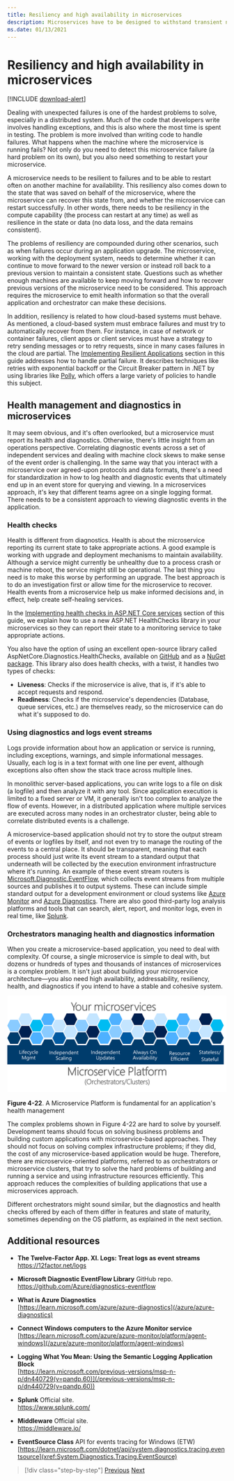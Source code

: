 ```yaml
---
title: Resiliency and high availability in microservices
description: Microservices have to be designed to withstand transient network and dependencies failures they must be resilient to achieve high availability.
ms.date: 01/13/2021
---
```

# Resiliency and high availability in microservices

[!INCLUDE [download-alert](../includes/download-alert.md)]

Dealing with unexpected failures is one of the hardest problems to solve, especially in a distributed system. Much of the code that developers write involves handling exceptions, and this is also where the most time is spent in testing. The problem is more involved than writing code to handle failures. What happens when the machine where the microservice is running fails? Not only do you need to detect this microservice failure (a hard problem on its own), but you also need something to restart your microservice.

A microservice needs to be resilient to failures and to be able to restart often on another machine for availability. This resiliency also comes down to the state that was saved on behalf of the microservice, where the microservice can recover this state from, and whether the microservice can restart successfully. In other words, there needs to be resiliency in the compute capability (the process can restart at any time) as well as resilience in the state or data (no data loss, and the data remains consistent).

The problems of resiliency are compounded during other scenarios, such as when failures occur during an application upgrade. The microservice, working with the deployment system, needs to determine whether it can continue to move forward to the newer version or instead roll back to a previous version to maintain a consistent state. Questions such as whether enough machines are available to keep moving forward and how to recover previous versions of the microservice need to be considered. This approach requires the microservice to emit health information so that the overall application and orchestrator can make these decisions.

In addition, resiliency is related to how cloud-based systems must behave. As mentioned, a cloud-based system must embrace failures and must try to automatically recover from them. For instance, in case of network or container failures, client apps or client services must have a strategy to retry sending messages or to retry requests, since in many cases failures in the cloud are partial. The [Implementing Resilient Applications](../implement-resilient-applications/index.md) section in this guide addresses how to handle partial failure. It describes techniques like retries with exponential backoff or the Circuit Breaker pattern in .NET by using libraries like [Polly](https://github.com/App-vNext/Polly), which offers a large variety of policies to handle this subject.

## Health management and diagnostics in microservices

It may seem obvious, and it's often overlooked, but a microservice must report its health and diagnostics. Otherwise, there's little insight from an operations perspective. Correlating diagnostic events across a set of independent services and dealing with machine clock skews to make sense of the event order is challenging. In the same way that you interact with a microservice over agreed-upon protocols and data formats, there's a need for standardization in how to log health and diagnostic events that ultimately end up in an event store for querying and viewing. In a microservices approach, it's key that different teams agree on a single logging format. There needs to be a consistent approach to viewing diagnostic events in the application.

### Health checks

Health is different from diagnostics. Health is about the microservice reporting its current state to take appropriate actions. A good example is working with upgrade and deployment mechanisms to maintain availability. Although a service might currently be unhealthy due to a process crash or machine reboot, the service might still be operational. The last thing you need is to make this worse by performing an upgrade. The best approach is to do an investigation first or allow time for the microservice to recover. Health events from a microservice help us make informed decisions and, in effect, help create self-healing services.

In the [Implementing health checks in ASP.NET Core services](../implement-resilient-applications/monitor-app-health.md#implement-health-checks-in-aspnet-core-services) section of this guide, we explain how to use a new ASP.NET HealthChecks library in your microservices so they can report their state to a monitoring service to take appropriate actions.

You also have the option of using an excellent open-source library called AspNetCore.Diagnostics.HealthChecks, available on [GitHub](https://github.com/Xabaril/AspNetCore.Diagnostics.HealthChecks) and as a [NuGet package](https://www.nuget.org/packages/Microsoft.AspNetCore.Diagnostics.HealthChecks/). This library also does health checks, with a twist, it handles two types of checks:

- **Liveness**: Checks if the microservice is alive, that is, if it's able to accept requests and respond.
- **Readiness**: Checks if the microservice's dependencies (Database, queue services, etc.) are themselves ready, so the microservice can do what it's supposed to do.

### Using diagnostics and logs event streams

Logs provide information about how an application or service is running, including exceptions, warnings, and simple informational messages. Usually, each log is in a text format with one line per event, although exceptions also often show the stack trace across multiple lines.

In monolithic server-based applications, you can write logs to a file on disk (a logfile) and then analyze it with any tool. Since application execution is limited to a fixed server or VM, it generally isn't too complex to analyze the flow of events. However, in a distributed application where multiple services are executed across many nodes in an orchestrator cluster, being able to correlate distributed events is a challenge.

A microservice-based application should not try to store the output stream of events or logfiles by itself, and not even try to manage the routing of the events to a central place. It should be transparent, meaning that each process should just write its event stream to a standard output that underneath will be collected by the execution environment infrastructure where it's running. An example of these event stream routers is [Microsoft.Diagnostic.EventFlow](https://github.com/Azure/diagnostics-eventflow), which collects event streams from multiple sources and publishes it to output systems. These can include simple standard output for a development environment or cloud systems like [Azure Monitor](https://azure.microsoft.com/services/monitor//) and [Azure Diagnostics](/azure/azure-monitor/platform/diagnostics-extension-overview). There are also good third-party log analysis platforms and tools that can search, alert, report, and monitor logs, even in real time, like [Splunk](https://www.splunk.com/goto/Splunk_Log_Management?ac=ga_usa_log_analysis_phrase_Mar17&_kk=logs%20analysis&gclid=CNzkzIrex9MCFYGHfgodW5YOtA).

### Orchestrators managing health and diagnostics information

When you create a microservice-based application, you need to deal with complexity. Of course, a single microservice is simple to deal with, but dozens or hundreds of types and thousands of instances of microservices is a complex problem. It isn't just about building your microservice architecture—you also need high availability, addressability, resiliency, health, and diagnostics if you intend to have a stable and cohesive system.

![Diagram of clusters supplying a support platform for microservices.](./media/resilient-high-availability-microservices/microservice-platform.png)

**Figure 4-22**. A Microservice Platform is fundamental for an application's health management

The complex problems shown in Figure 4-22 are hard to solve by yourself. Development teams should focus on solving business problems and building custom applications with microservice-based approaches. They should not focus on solving complex infrastructure problems; if they did, the cost of any microservice-based application would be huge. Therefore, there are microservice-oriented platforms, referred to as orchestrators or microservice clusters, that try to solve the hard problems of building and running a service and using infrastructure resources efficiently. This approach reduces the complexities of building applications that use a microservices approach.

Different orchestrators might sound similar, but the diagnostics and health checks offered by each of them differ in features and state of maturity, sometimes depending on the OS platform, as explained in the next section.

## Additional resources

- **The Twelve-Factor App. XI. Logs: Treat logs as event streams** \
  <https://12factor.net/logs>

- **Microsoft Diagnostic EventFlow Library** GitHub repo. \
  <https://github.com/Azure/diagnostics-eventflow>

- **What is Azure Diagnostics** \
  [https://learn.microsoft.com/azure/azure-diagnostics](/azure/azure-diagnostics)

- **Connect Windows computers to the Azure Monitor service** \
  [https://learn.microsoft.com/azure/azure-monitor/platform/agent-windows](/azure/azure-monitor/platform/agent-windows)

- **Logging What You Mean: Using the Semantic Logging Application Block** \
  [https://learn.microsoft.com/previous-versions/msp-n-p/dn440729(v=pandp.60)](/previous-versions/msp-n-p/dn440729(v=pandp.60))

- **Splunk** Official site. \
  <https://www.splunk.com/>
- **Middleware** Official site. \
  <https://middleware.io/>

- **EventSource Class** API for events tracing for Windows (ETW) \
  [https://learn.microsoft.com/dotnet/api/system.diagnostics.tracing.eventsource](xref:System.Diagnostics.Tracing.EventSource)

>[!div class="step-by-step"]
>[Previous](microservice-based-composite-ui-shape-layout.md)
>[Next](scalable-available-multi-container-microservice-applications.md)
